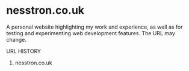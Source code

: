 # nesstron.co.uk
A personal website highlighting my work and experience, as well as for testing and experimenting web development features.
The URL may change.

URL HISTORY
1. nesstron.co.uk
